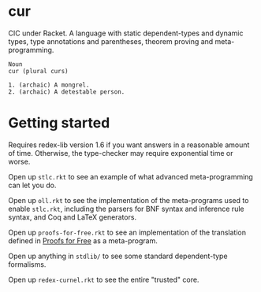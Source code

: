 cur
===

CIC under Racket. A language with static dependent-types and dynamic
types, type annotations and parentheses, theorem proving and
meta-programming.

```
Noun
cur (plural curs)

1. (archaic) A mongrel.
2. (archaic) A detestable person.
```

Getting started
===============

Requires redex-lib version 1.6 if you want answers in a reasonable amount
of time. Otherwise, the type-checker may require exponential time
or worse.

Open up `stlc.rkt` to see an example of what advanced meta-programming can let you do.

Open up `oll.rkt` to see the implementation of the meta-programs used to
enable `stlc.rkt`, including the parsers for BNF syntax and inference rule
syntax, and Coq and LaTeX generators.

Open up `proofs-for-free.rkt` to see an implementation of the
translation defined in [Proofs for Free](http://staff.city.ac.uk/~ross/papers/proofs.html) as a meta-program.

Open up anything in `stdlib/` to see some standard dependent-type
formalisms.

Open up `redex-curnel.rkt` to see the entire "trusted" core.
